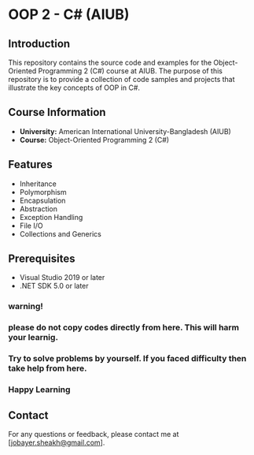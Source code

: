 # OOP 2 - C# (AIUB)

## Introduction
This repository contains the source code and examples for
 the Object-Oriented Programming 2 (C#) course at AIUB.
 The purpose of this repository is to provide a collection of code samples 
 and projects that illustrate the key concepts of OOP in C#.

## Course Information
- **University:** American International University-Bangladesh (AIUB)
- **Course:** Object-Oriented Programming 2 (C#)

## Features
- Inheritance
- Polymorphism
- Encapsulation
- Abstraction
- Exception Handling
- File I/O
- Collections and Generics

## Prerequisites
- Visual Studio 2019 or later
- .NET SDK 5.0 or later

### warning!
### please do not copy codes directly from here. This will harm your learnig.
### Try to solve problems by yourself. If you faced difficulty then take help from here.
### Happy Learning

## Contact
For any questions or feedback, please contact me at [jobayer.sheakh@gmail.com].
